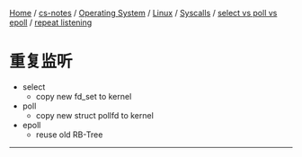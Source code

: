[Home](https://mengxianbin.github.io) /
[cs-notes](https://mengxianbin.github.io/cs-notes/site) /
[Operating System](https://mengxianbin.github.io/cs-notes/site/Operating%20System) /
[Linux](https://mengxianbin.github.io/cs-notes/site/Operating%20System/Linux) /
[Syscalls](https://mengxianbin.github.io/cs-notes/site/Operating%20System/Linux/Syscalls) /
[select vs poll vs epoll](https://mengxianbin.github.io/cs-notes/site/Operating%20System/Linux/Syscalls/select%20vs%20poll%20vs%20epoll) /
[repeat listening](https://mengxianbin.github.io/cs-notes/site/Operating%20System/Linux/Syscalls/select%20vs%20poll%20vs%20epoll/repeat%20listening)

# 重复监听

* select
    * copy new fd_set to kernel
* poll
    * copy new struct pollfd to kernel
* epoll
    * reuse old RB-Tree

---
